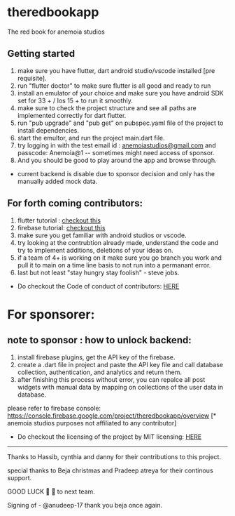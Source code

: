 # theredbookapp

The red book for anemoia studios

## Getting started 
1. make sure you have flutter, dart android studio/vscode installed [pre requisite].
2. run "flutter doctor" to make sure flutter is all good and ready to run
3. install an emulator of your choice and make sure you have android SDK set for 33 + / Ios 15 + to run it smoothly.
4. make sure to check the project structure and see all paths are implemented correctly for dart flutter.
5. run "pub upgrade" and "pub get" on pubspec.yaml file of the project to install dependencies.
6. start the emultor, and run the project main.dart file.
7. try logging in with the test email id : anemoiastudios@gmail.com and passcode: Anemoia@1 -- sometimes might need access of sponsor. 
8. And you should be good to play around the app and browse through.

* current backend is disable due to sponsor decision and only has the manually added mock data.

## For forth coming contributors:  
1. flutter tutorial : <a href = "https://www.youtube.com/watch?v=1ukSR1GRtMU"> checkout this</a>
2. firebase tutorial: <a href = "https://www.youtube.com/watch?v=9kRgVxULbag"> checkout this <a>
3. make sure you get familiar with android studios or vscode. 
4. try looking at the contrubtion already made, understand the code and try to implement additions, deletions of your ideas on.
5. if a team of 4+ is working on it make sure you go branch you work and pull it to main on a time line basis to not run into a permanant error.
6. last but not least "stay hungry stay foolish" - steve jobs.

* Do checkout the Code of conduct of contributors: <a href = "https://github.com/anemoiastudios/theredbookapp/blob/main/CODE_OF_CONDUCT.md">HERE</a>
  
# For sponsorer: 
## note to sponsor : how to unlock backend: 
1. install firebase plugins, get the API key of the firebase.
2. create a .dart file in project and paste the API key file and call database collection, authentication, and analytics and return them.
3. after finishing this process without error, you can repalce all post widgets with manual data by mapping on collections of the user data in database.

please refer to firebase console: https://console.firebase.google.com/project/theredbookapp/overview [* anemoia studios purposes not affiliated to any contributor]
  
  * Do checkout the licensing of the project by MIT licensing: <a href ="https://github.com/anemoiastudios/theredbookapp/blob/main/LICENSE"> HERE</a>
---
Thanks to Hassib, cynthia and danny for their contributions to this project.

special thanks to Beja christmas and Pradeep atreya for their continous support.

GOOD LUCK 🥇 🥳 to next team.
  
Signing of - @anudeep-17 thank you beja once again.
